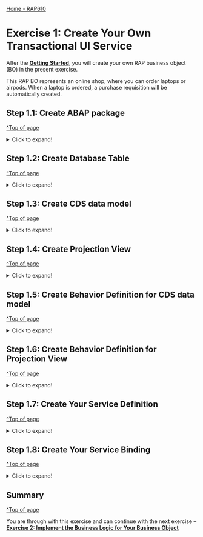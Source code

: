 [Home - RAP610](../../#exercises)

# Exercise 1: Create Your Own Transactional UI Service

After the **[Getting Started](../ex0/README.md)**, you will create your own RAP business object (BO) in the present exercise. 

This RAP BO represents an online shop, where you can order laptops or airpods. 
When a laptop is ordered, a purchase requisition will be automatically created.


## Step 1.1: Create ABAP package
[^Top of page](#)

 <details>
  <summary>Click to expand!</summary>
  
1.	Right-click on the package **`ZLOCAL** and select **New > ABAP Package** from the context menu. 
   
2.	Maintain the information provided below and click **Next >**.  
    - Name: **`Z_PURCHASE_REQ_XXX`**
    - Description: `Package XXX`
    - Check **`Add to favorite packages`**

    ![](ex0/images/ui1.jpg)
 
3.	Create a new request and click **Finish**.

    - Description: _**`Developer Extensibility with RAP Facades (<your_group_ID>)`**_
   
    ![](../../images/ui2.png)
  
</details>

## Step 1.2: Create Database Table
[^Top of page](#)

<details>
  <summary>Click to expand!</summary>
  
1.	Right-click your package **`Z_PURCHASE_REQ_XXX`** and select **New > Other ABAP Repository Object** from the context menu. 
    
   > **Do not forget to replace the suffix **`XXX`** with your group ID (e.g. your initials).**
 
    ![](../../images/ui3.png)
    
   
2.	Search for _**database table**_, select the entry, and click **Next >**. 
 
    ![](../../images/ui4.png)

3.	Maintain the information provided below and click **Next >**.

    -	Name: **`ZONLINESHOP_XXX`**
    -	Description: _**`Shop to purchase electronics`**_ 
    
    ![](../../images/ui5.png)

4.	Click **Finish**.
 
   ![](../../images/ui6.png)
 
5.	Replace the default source code with following code snippet:

    ```ABAP
     @EndUserText.label : 'Shop to purchase electronics'
     @AbapCatalog.enhancement.category : #NOT_EXTENSIBLE
     @AbapCatalog.tableCategory : #TRANSPARENT
     @AbapCatalog.deliveryClass : #A
     @AbapCatalog.dataMaintenance : #RESTRICTED
     define table zonlineshop_xxx {
      key client     : abap.clnt not null;
      key order_uuid : sysuuid_x16 not null;
      order_id       : abap.char(10) not null;
      ordereditem    : abap.char(10) not null;
      deliverydate   : abap.dats;
      creationdate   : abap.dats;
    }
    ```

6.	Save and activate the object.

</details>

## Step 1.3: Create CDS data model
[^Top of page](#)

 <details>
  <summary>Click to expand!</summary>
   
1.	Right-click your package **`Z_PURCHASE_REQ_XXX`** and select **New > Other ABAP Repository Object** from the context menu.
   
    ![](../../images/ui11.png)
 
2.	Search for _**Data Definition**_, select the entry, and click **Next >**.
 
    ![](../../images/ui12.png)
 
3.	Maintain the information provided below and click **Next >**.

   - Name: **`ZI_ONLINE_SHOP_XXX`**
   - Description: **`Data model for online shop`** 
   
    ![](../../images/ui13.png)
    
4. Select your transport request and click **Finish**.

    ![](../../images/ui14.png)
 
5.	Replace the default source code with following code snippet:

    ```ABAP
     @EndUserText.label: 'Data model for online shop'
     @AccessControl.authorizationCheck: #CHECK
     define root view entity ZI_ONLINE_SHOP_XXX as select from ZONLINESHOP_XXX {
       key order_uuid as Order_Uuid,
       order_id as Order_Id,
       ordereditem as Ordereditem,
       deliverydate as Deliverydate,
       creationdate as Creationdate  
     }
     ```
     
6.	Save and activate the object.

</details>

## Step 1.4: Create Projection View
[^Top of page](#)

<details>
  <summary>Click to expand!</summary>
   
1.	Right-click **Data Definitions** and select **New Data Definition** from the context menu.
  
    ![](../../images/ui15.png)
 
2.	Maintain the information provided below and click **Next >**.

    -	Name: **´ZC_ONLINE_SHOP_XXX`**
    -	Description: **_Projection view for online shop_**
    -	Referenced Object: **`ZI_ONLINE_SHOP_XXX`**
    
    ![](../../images/ui16.png)
 
3. Select your transport request and click **Finish**.
   
   ![](../../images/ui17.png)

4.	Replace the default source code with following code snippet:

      ```ABAP
       @EndUserText.label: 'shop projection'
       @AccessControl.authorizationCheck: #CHECK
       @Search.searchable: true
       @UI: { headerInfo: { typeName: 'Online Shop',
                           typeNamePlural: 'Online Shop',
                           title: { type: #STANDARD, label: 'Online Shop', value: 'order_id' } },
             presentationVariant: [{ sortOrder: [{ by: 'Creationdate',direction: #DESC }] }] }
       define root view entity ZC_ONLINE_SHOP_XXX provider contract transactional_query
        as projection on ZI_ONLINE_SHOP_XXX
       {

           @UI.facet: [          { id:                    'Orders',
                                         purpose:         #STANDARD,
                                        type:            #IDENTIFICATION_REFERENCE,
                                        label:           'Order',
                                         position:        10 }      ]
        key Order_Uuid,
            @UI: { lineItem:       [ { position: 10,label: 'order id', importance: #HIGH } ],
                     identification: [ { position: 10, label: 'order id' } ] }
            @Search.defaultSearchElement: true
            Order_Id,
            @UI: { lineItem:       [ { position: 20,label: 'Ordered item', importance: #HIGH } ],
                    identification: [ { position: 20, label: 'Ordered item' } ] }
            @Search.defaultSearchElement: true
            Ordereditem,
            Deliverydate       as Deliverydate,
            @UI: { lineItem:       [ { position: 50,label: 'Creation date', importance: #HIGH },
                                     { type: #FOR_ACTION, dataAction: 'create_pr', label: 'Update IR' } ],
                  identification: [ { position: 50, label: 'Creation date' } ] }
           Creationdate       as Creationdate
       }
      ```

5.	Save and activate the object.

</details>

## Step 1.5: Create Behavior Definition for CDS data model
[^Top of page](#)

<details>
  <summary>Click to expand!</summary>
      
1.	Right-click your data definition **`ZI_ONLINE_SHOP_XXX`** and select **New Behavior Definition** from the context menu.
 
   ![](../../images/ui18.png)
 
2.	Maintain a description and click **Next >**.

     - Description: _**`Behavior for ZI_ONLINE_SHOP_XXX`**_
     
     ![](../../images/ui19.png)

3.	Select your transport request and click **Finish**.
 
    ![](../../images/ui20.png)
 
4.	Replace the default source code with following code snippet:

      ```ABAP
       managed implementation in class zbp_i_online_shop_xxx unique;
       define behavior for ZI_ONLINE_SHOP_XXX alias Online_Shop
       with additional save

       persistent table ZONLINESHOP_XXX
       lock master
       authorization master ( instance )

       {
        field ( numbering : managed, readonly ) order_Uuid;
        field ( mandatory ) Ordereditem;
        field ( readonly ) Creationdate, order_id, deliverydate;
        determination calculate_order_id on modify { create; }
       internal action create_pr;
        create;
        update;
        delete;
       }
       ```
 
5.	Save and activate the object.

</details>

## Step 1.6: Create Behavior Definition for Projection View
[^Top of page](#)

<details>
  <summary>Click to expand!</summary>
   
1.	Right-click your projection view **`ZC_ONLINE_SHOP_XXX`** and select **New Behavior Definition** from the context menu.
 
    ![](../../images/ui21.png)
 
2.	Click **Next >**.

    ![](../../images/ui22.png)
 
3.	Select your transport request and click **Finish**.
  
     ![](../../images/ui23.png)
 
4.	Replace the default source code with following with code snippet:

    ```ABAP
     projection;
     //strict; //Comment this line in to enable strict mode. The strict mode is prerequisite to be future proof regarding syntax and to be able to release your BO.
     define behavior for ZC_ONLINE_SHOP_XXX //alias <alias_name>
     {
      use create;
      use update;
      use delete;
     }
     ```
 
5.	Save and activate the object.

</details>

## Step 1.7: Create Your Service Definition

 [^Top of page](#)

<details>
  <summary>Click to expand!</summary>
   
1. Right click on projection view **`ZC_ONLINE_SHOP_XXX`** and select create **New Service Definition** from the context menu.

    ![](../../images/sd.png)

2. Maintain the information provided below and click **Next >**.
    - Name: **`ZSD_SHOP_XXX`**
    - Description: _**Service definition for online shop_**

    ![](../../images/sd2.png)

3. Select your transport request and press **Finish**. 

    ![](../../images/sd3.png)

4. Save and activate the object.

</details>

## Step 1.8: Create Your Service Binding
[^Top of page](#)
 
<details>
  <summary>Click to expand!</summary>
   
1. Right-click on your service definition **`ZC_SHOP_XXX`** and select **New Service Binding** from the context menu.

    ![](../../images/sb1.png)

2. Maintain the information provided below and click **Next**. 
    - Name: **`ZSB_SHOP_XXX`**
    - Description: _**`OData service V2 UI`**_
    - Binding Type: **`OData version V2 UI`**

    ![](../../images/sb2.png)

3. Select your transport request and press **Finish**.

4. Activate and publish your service binding.

    ![](../../images/sb4.png)

5. Click on **Fiori elements App Preview** to preview your application in the browser.

   ![](../../images/sb5.png)

</details>

## Summary
[^Top of page](#)

You are through with this exercise and can continue with the next exercise – **[Exercise 2: Implement the Business Logic for Your Business Object](../ex2/README.md)**
